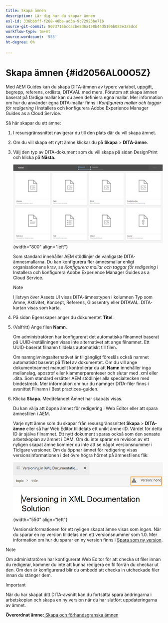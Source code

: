 ```yaml
---
title: Skapa ämnen
description: Lär dig hur du skapar ämnen
exl-id: 336bbbff-f268-40be-ad3a-9c72923be71b
source-git-commit: 8073716bccacbe8d6a158b44d5106b083e3a5dcd
workflow-type: tm+mt
source-wordcount: '555'
ht-degree: 0%

---
```


# Skapa ämnen {#id2056AL00O5Z}

Med AEM Guides kan du skapa DITA-ämnen av typen: variabel, uppgift, begrepp, referens, ordlista, DITAVAL med mera. Förutom att skapa ämnen baserat på färdiga mallar kan du även definiera egna mallar. Mer information om hur du använder egna DITA-mallar finns i *Konfigurera mallar och taggar för redigering* i Installera och konfigurera Adobe Experience Manager Guides as a Cloud Service.

Så här skapar du ett ämne:

1. I resursgränssnittet navigerar du till den plats där du vill skapa ämnet.

1. Om du vill skapa ett nytt ämne klickar du på **Skapa** \> **DITA-ämne**.

1. Välj den typ av DITA-dokument som du vill skapa på sidan DesignPrint och klicka på **Nästa**.

   ![](images/create_dita_topic.png){width="800" align="left"}

   Som standard innehåller AEM stödlinjer de vanligaste DITA-ämnesmallarna. Du kan konfigurera fler ämnesmallar enligt organisationens krav, se *Konfigurera mallar och taggar för redigering* i Installera och konfigurera Adobe Experience Manager Guides as a Cloud Service.

   >[!NOTE]
   >
   > I listvyn över Assets UI visas DITA-ämnestypen i kolumnen Typ som Ämne, Aktivitet, Koncept, Referens, Glossentry eller DITAVAL. DITA-kartan visas som karta.

1. På sidan Egenskaper anger du dokumentet **Titel**.

1. \(Valfritt\) Ange filen **Namn**.

   Om administratören har konfigurerat det automatiska filnamnet baserat på UUID-inställningen visas inte alternativet att ange filnamnet. Ett UUID-baserat filnamn tilldelas automatiskt till filen.

   Om namngivningsalternativet är tillgängligt föreslås också namnet automatiskt baserat på **Titel** av dokumentet. Om du vill ange dokumentnamnet manuellt kontrollerar du att **Namn** innehåller inga mellanslag, apostrof eller klammerparenteser och slutar med .xml eller .dita. Som standard ersätter AEM stödlinjer alla specialtecken med bindestreck. Mer information om hur du namnger DITA-filer finns i avsnittet Filnamn i Best practices-guiden.

1. Klicka **Skapa**. Meddelandet Ämnet har skapats visas.

   Du kan välja att öppna ämnet för redigering i Web Editor eller att spara ämnesfilen i AEM.

   Varje nytt ämne som du skapar från resursgränssnittet **Skapa** \> **DITA-ämne** eller så har Web Editor tilldelats ett unikt ämne-ID. Värdet för detta ID är själva filnamnet. Ett nytt dokument sparas också som den senaste arbetskopian av ämnet i DAM. Om du inte sparar en revision av ett nyligen skapat ämne kommer du inte att se något versionsnummer i Tidigare versioner. Om du öppnar ämnet för redigering visas versionsinformationen i det övre högra hörnet på ämnesfilens flik:

   ![](images/topic-version-none_cs.png){width="550" align="left"}

   Versionsinformationen för ett nyligen skapat ämne visas som *ingen*. När du sparar en ny version tilldelas den ett versionsnummer som 1.0. Mer information om hur du sparar en ny version finns i [Spara som ny version](web-editor-features.md#save-as-new-version-id209ME400GXA).


>[!NOTE]
>
> Om administratören har konfigurerat Web Editor för att checka ut filer innan du redigerar, kommer du inte att kunna redigera en fil förrän du checkar ut den. Om den är konfigurerad blir du ombedd att checka in utcheckade filer innan du stänger dem.

>[!IMPORTANT]
>
> När du har skapat ditt DITA-avsnitt kan du fortsätta spara ändringarna i arbetskopian och skapa en ny version när du har slutfört uppdateringarna av ämnet.

**Överordnat ämne:**[ Skapa och förhandsgranska ämnen](create-preview-topics.md)
